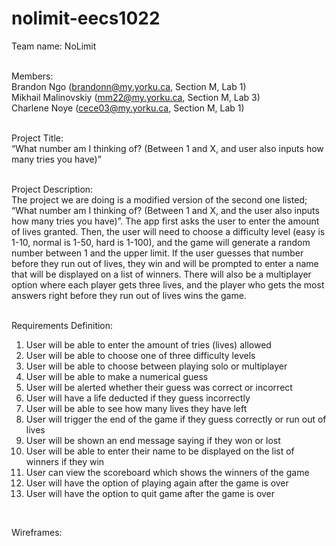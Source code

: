 # nolimit-eecs1022
Team name: NoLimit <br><br>

Members: <br>
Brandon Ngo (brandonn@my.yorku.ca, Section M, Lab 1) <br>
Mikhail Malinovskiy (mm22@my.yorku.ca, Section M, Lab 3) <br>
Charlene Noye (cece03@my.yorku.ca, Section M, Lab 1) <br><br>

Project Title: <br>
“What number am I thinking of? (Between 1 and X, and user also inputs how many tries you have)” <br><br>

Project Description:<br>
The project we are doing is a modified version of the second one listed; “What number am I thinking of? (Between 1 and X, and the user also inputs how many tries you have)”. The app first asks the user to enter the amount of lives granted. Then, the user will need to choose a difficulty level (easy is 1-10, normal is 1-50, hard is 1-100), and the game will generate a random number between 1 and the upper limit. If the user guesses that number before they run out of lives, they win and will be prompted to enter a name that will be displayed on a list of winners. There will also be a multiplayer option where each player gets three lives, and the player who gets the most answers right before they run out of lives wins the game. <br><br>

Requirements Definition:
<ol>
  <li>User will be able to enter the amount of tries (lives) allowed</li>
  <li>User will be able to choose one of three difficulty levels</li>
  <li>User will be able to choose between playing solo or multiplayer</li>
  <li>User will be able to make a numerical guess</li>
  <li>User will be alerted whether their guess was correct or incorrect</li>
  <li>User will have a life deducted if they guess incorrectly</li>
  <li>User will be able to see how many lives they have left</li>
  <li>User will trigger the end of the game if they guess correctly or run out of lives</li>
  <li>User will be shown an end message saying if they won or lost</li>
  <li>User will be able to enter their name to be displayed on the list of winners if they win</li>
  <li>User can view the scoreboard which shows the winners of the game</li>
  <li>User will have the option of playing again after the game is over</li>
  <li>User will have the option to quit game after the game is over</li>
</ol><br>

Wireframes:<br>
